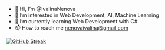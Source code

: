 - 👋 Hi, I’m @IvalinaNenova
- 👀 I’m interested in Web Development, AI, Machine Leаrning
- 🌱 I’m currently learning Web Development with C#
- 📫 How to reach me nenovaivalina@gmail.com

<!---
IvalinaNenova/IvalinaNenova is a ✨ special ✨ repository because its `README.md` (this file) appears on your GitHub profile.
You can click the Preview link to take a look at your changes.
--->

[![GitHub Streak](https://github-readme-streak-stats.herokuapp.com?user=IvalinaNenova&theme=ayu-light&sideLabels=DD2727)](https://git.io/streak-stats)
